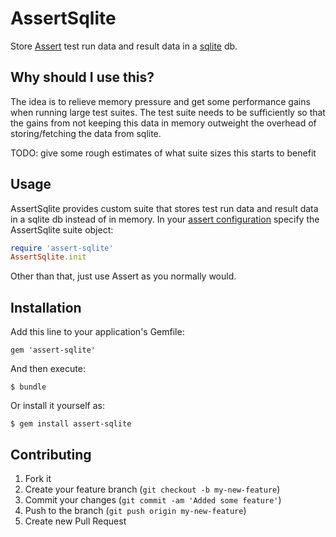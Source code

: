 # AssertSqlite

Store [Assert](https://github.com/redding/assert) test run data and result data in a [sqlite](https://www.sqlite.org/) db.

## Why should I use this?

The idea is to relieve memory pressure and get some performance gains when running large test suites.  The test suite needs to be sufficiently so that
the gains from not keeping this data in memory outweight the overhead of storing/fetching the data from sqlite.

TODO: give some rough estimates of what suite sizes this starts to benefit

## Usage

AssertSqlite provides custom suite that stores test run data and result data in a sqlite db instead of in memory.  In your [assert configuration](https://github.com/redding/assert#configuring-assert) specify the AssertSqlite suite
object:

```ruby
require 'assert-sqlite'
AssertSqlite.init
```

Other than that, just use Assert as you normally would.

## Installation

Add this line to your application's Gemfile:

    gem 'assert-sqlite'

And then execute:

    $ bundle

Or install it yourself as:

    $ gem install assert-sqlite

## Contributing

1. Fork it
2. Create your feature branch (`git checkout -b my-new-feature`)
3. Commit your changes (`git commit -am 'Added some feature'`)
4. Push to the branch (`git push origin my-new-feature`)
5. Create new Pull Request
